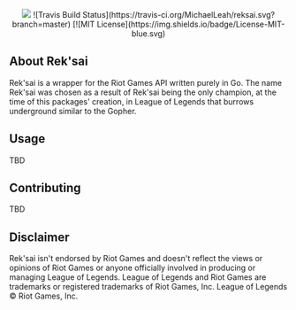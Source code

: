 <p align="center">
    <img src="http://i.imgur.com/7Bsxk7D.png">
    ![Travis Build Status](https://travis-ci.org/MichaelLeah/reksai.svg?branch=master)
    [![MIT License](https://img.shields.io/badge/License-MIT-blue.svg)
</p>



About Rek'sai
------
Rek'sai is a wrapper for the Riot Games API written purely in Go. The name Rek'sai was chosen as a result of Rek'sai being the only champion, at the time of this packages' creation, in League of Legends that burrows underground similar to the Gopher.

Usage
------
TBD

Contributing
------
TBD

Disclaimer
------
Rek'sai isn't endorsed by Riot Games and doesn't reflect the views or opinions of Riot Games or anyone officially involved in producing or managing League of Legends. League of Legends and Riot Games are trademarks or registered trademarks of Riot Games, Inc. League of Legends © Riot Games, Inc.

